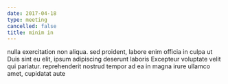 ```yaml
---
date: 2017-04-18
type: meeting
cancelled: false
title: minim in
---
```

nulla exercitation non aliqua. sed proident, labore enim officia in culpa ut Duis sint eu elit, ipsum adipiscing deserunt laboris Excepteur voluptate velit qui pariatur. reprehenderit nostrud tempor ad ea in magna irure ullamco amet, cupidatat aute